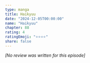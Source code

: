 ```yaml
---
type: manga
title: Haikyuu
date: "2024-12-05T00:00:00"
name: "Haikyuu"
chapter: 88
rating: 4
ratingEmoji: "⭐️⭐️⭐️⭐️"
share: false
---
```


_[No review was written for this episode]_

